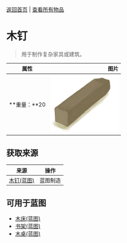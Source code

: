 [返回首页](index.md)   |  [查看所有物品](object.md)
# 木钉  
> 用于制作复杂家具或建筑。  
  
  属性  |   图片   
 ----  |  ----:   
 **重量：**20  |  ![](Sprite/Treenail.png)   
  
## 获取来源  
来源  |  操作  
----  |  ----  
[木钉(蓝图)](Bp_Treenails.md)  |  蓝图制造  
## 可用于蓝图  
- [木床(蓝图)](Bp_BedWooden.md)  
- [书架(蓝图)](Bp_Bookshelf.md)  
- [木桌(蓝图)](Bp_Table.md)  
  
  
